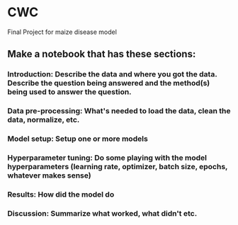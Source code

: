 # CWC
Final Project for maize disease model

## Make a notebook that has these sections:

### Introduction: Describe the data and where you got the data. Describe the question being answered and the method(s) being used to answer the question.
### Data pre-processing: What's needed to load the data, clean the data, normalize, etc.
### Model setup: Setup one or more models
### Hyperparameter tuning: Do some playing with the model hyperparameters (learning rate, optimizer, batch size, epochs, whatever makes sense)
### Results: How did the model do
### Discussion: Summarize what worked, what didn't etc.
